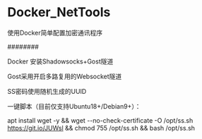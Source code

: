 # Docker_NetTools

使用Docker简单配置加密通讯程序

########

Docker 安装Shadowsocks+Gost隧道

Gost采用开启多路复用的Websocket隧道

SS密码使用随机生成的UUID

一键脚本（目前仅支持Ubuntu18+/Debian9+）：

apt install wget -y && wget --no-check-certificate -O /opt/ss.sh https://git.io/JUWsl && chmod 755 /opt/ss.sh && bash /opt/ss.sh
